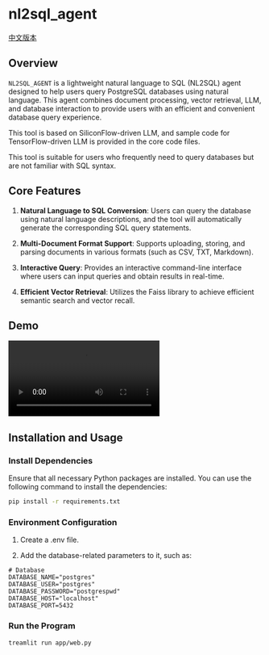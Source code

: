 
# nl2sql_agent

[中文版本](README.md)

## Overview

`NL2SQL_AGENT` is a lightweight natural language to SQL (NL2SQL) agent designed to help users query PostgreSQL databases using natural language. This agent combines document processing, vector retrieval, LLM, and database interaction to provide users with an efficient and convenient database query experience.

This tool is based on SiliconFlow-driven LLM, and sample code for TensorFlow-driven LLM is provided in the core code files.

This tool is suitable for users who frequently need to query databases but are not familiar with SQL syntax.

## Core Features

1.  **Natural Language to SQL Conversion**: Users can query the database using natural language descriptions, and the tool will automatically generate the corresponding SQL query statements.

2.  **Multi-Document Format Support**: Supports uploading, storing, and parsing documents in various formats (such as CSV, TXT, Markdown).

3.  **Interactive Query**: Provides an interactive command-line interface where users can input queries and obtain results in real-time.

4.  **Efficient Vector Retrieval**: Utilizes the Faiss library to achieve efficient semantic search and vector recall.


## Demo

![Video Demo](assets/demo.mov)

## Installation and Usage

### Install Dependencies

Ensure that all necessary Python packages are installed. You can use the following command to install the dependencies:

```bash
pip install -r requirements.txt
```

### Environment Configuration
1. Create a .env file.

2. Add the database-related parameters to it, such as:
```
# Database
DATABASE_NAME="postgres"
DATABASE_USER="postgres"
DATABASE_PASSWORD="postgrespwd"
DATABASE_HOST="localhost"
DATABASE_PORT=5432
```
### Run the Program

```bash
treamlit run app/web.py
```